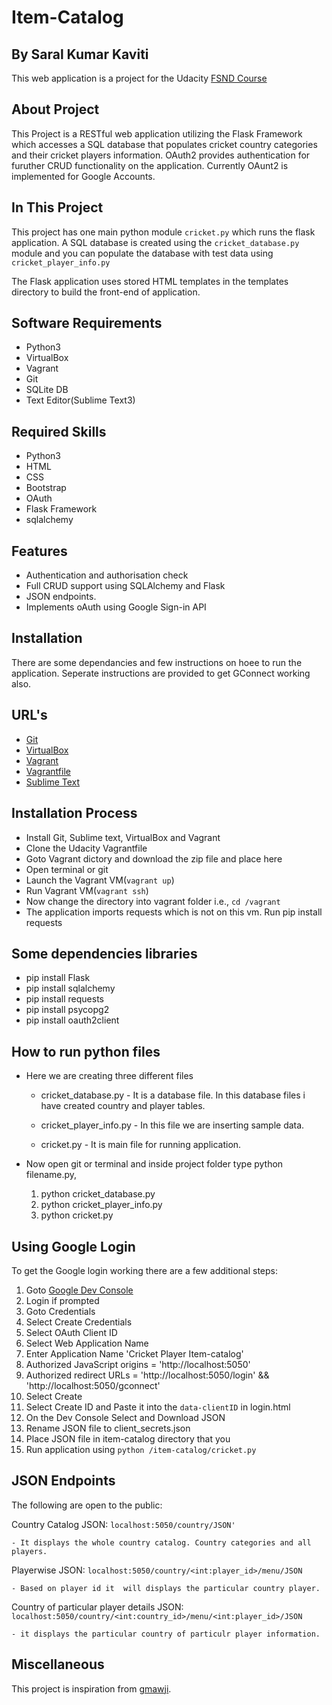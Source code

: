 # Item-Catalog

## By Saral Kumar Kaviti

This web application is a project for the Udacity [FSND Course](https://www.udacity.com/course/full-stack-web-developer-nanodegree--nd004)

## About Project

This Project is a RESTful web application utilizing the Flask Framework which accesses a SQL database that populates cricket country categories and their cricket players information. OAuth2 provides authentication for furuther CRUD functionality on the application. Currently OAunt2 is implemented for Google Accounts.

## In This Project

This project has one main python module `cricket.py` which runs the flask application. A SQL database is created using the `cricket_database.py` module and you can populate the database with test data using `cricket_player_info.py`

The Flask application uses stored HTML templates in the templates directory to build the front-end of application.

## Software Requirements

* Python3
* VirtualBox
* Vagrant
* Git
* SQLite DB
* Text Editor(Sublime Text3)

## Required Skills

* Python3
* HTML
* CSS
* Bootstrap
* OAuth
* Flask Framework
* sqlalchemy

## Features

* Authentication and authorisation check
* Full CRUD support using SQLAlchemy and Flask
* JSON endpoints.
* Implements oAuth using Google Sign-in API

## Installation
There are some dependancies and few instructions on hoee to run the application. Seperate instructions are provided to get GConnect working also.

## URL's

- [Git](https://git-scm.com/downloads)
- [VirtualBox](https://www.virtualbox.org/wiki/Downloads)
- [Vagrant](https://www.vagrantup.com/)
- [Vagrantfile](https://https://github.com/udacity/fullstack-nanodegree-vm)
- [Sublime Text](https://www.sublimetext.com/3)

## Installation Process

* Install Git, Sublime text, VirtualBox and Vagrant
* Clone the Udacity Vagrantfile
* Goto Vagrant dictory and download the zip file and place here 
* Open terminal or git
* Launch the Vagrant VM(`vagrant up`)
* Run Vagrant VM(`vagrant ssh`)
* Now change the directory into vagrant folder i.e., `cd /vagrant`
* The application imports requests which is not on this vm. Run pip install requests

## Some dependencies libraries

* pip install Flask
* pip install sqlalchemy
* pip install requests
* pip install psycopg2
* pip install oauth2client

## How to run python files

- Here we are creating three different files
	
	* cricket_database.py - It is a database file. In this database files i have created country and player tables.

	* cricket_player_info.py - In this file we are inserting sample data.

	* cricket.py - It is main file for running application.

- Now open git or terminal and inside project folder type python filename.py, 
	1. python cricket_database.py
	2. python cricket_player_info.py
	3. python cricket.py

## Using Google Login
To get the Google login working there are a few additional steps:

1. Goto [Google Dev Console](https://console.developers.google.com)
2. Login if prompted
3. Goto Credentials
4. Select Create Credentials
5. Select OAuth Client ID
6. Select Web Application Name
7. Enter Application Name 'Cricket Player Item-catalog'
8. Authorized JavaScript origins = 'http://localhost:5050'
9. Authorized redirect URLs = 'http://localhost:5050/login' && 'http://localhost:5050/gconnect'
10. Select Create
11. Select Create ID and Paste it into the `data-clientID` in login.html
12. On the Dev Console Select and Download JSON
13. Rename JSON file to client_secrets.json 
14. Place JSON file in item-catalog directory that you 
15. Run application using `python /item-catalog/cricket.py`

## JSON Endpoints

The following are open to the public:

Country Catalog JSON: `localhost:5050/country/JSON'`
	
	- It displays the whole country catalog. Country categories and all players.

Playerwise JSON: `localhost:5050/country/<int:player_id>/menu/JSON`

    - Based on player id it  will displays the particular country player.

Country of particular player details JSON: `localhost:5050/country/<int:country_id>/menu/<int:player_id>/JSON`

    - it displays the particular country of particulr player information.


## Miscellaneous

This project is inspiration from [gmawji](https://github.com/gmawji/item-catalog).
